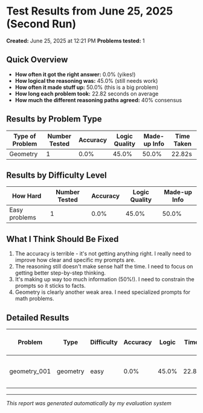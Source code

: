 # Test Results from June 25, 2025 (Second Run)
**Created:** June 25, 2025 at 12:21 PM
**Problems tested:** 1

## Quick Overview

- **How often it got the right answer:** 0.0% (yikes!)
- **How logical the reasoning was:** 45.0% (still needs work)
- **How often it made stuff up:** 50.0% (this is a big problem)
- **How long each problem took:** 22.82 seconds on average
- **How much the different reasoning paths agreed:** 40% consensus

## Results by Problem Type

| Type of Problem | Number Tested | Accuracy | Logic Quality | Made-up Info | Time Taken |
|--------|-------|----------|-----------|---------------|----------|
| Geometry | 1 | 0.0% | 45.0% | 50.0% | 22.82s |

## Results by Difficulty Level

| How Hard | Number Tested | Accuracy | Logic Quality | Made-up Info |
|------------|-------|----------|-----------|---------------|
| Easy problems | 1 | 0.0% | 45.0% | 50.0% |

## What I Think Should Be Fixed

1. The accuracy is terrible - it's not getting anything right. I really need to improve how clear and specific my prompts are.
2. The reasoning still doesn't make sense half the time. I need to focus on getting better step-by-step thinking.
3. It's making up way too much information (50%!). I need to constrain the prompts so it sticks to facts.
4. Geometry is clearly another weak area. I need specialized prompts for math problems.

## Detailed Results

| Problem | Type | Difficulty | Accuracy | Logic | Time | What I Expected | What It Actually Said |
|---------|--------|------------|----------|-----------|------|----------|-----------|
| geometry_001 | geometry | easy | 0.0% | 45.0% | 22.8s | Area: 30 cm², Hypotenuse: 13 c... | (nothing useful) |

---
*This report was generated automatically by my evaluation system*